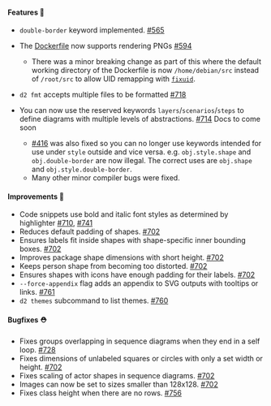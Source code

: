 #### Features 🚀

- `double-border` keyword implemented. [#565](https://github.com/terrastruct/d2/pull/565)
- The [Dockerfile](./docs/INSTALL.md#docker) now supports rendering PNGs [#594](https://github.com/terrastruct/d2/issues/594)

  - There was a minor breaking change as part of this where the default working directory of the Dockerfile is now `/home/debian/src` instead of `/root/src` to allow UID remapping with [`fixuid`](https://github.com/boxboat/fixuid).

- `d2 fmt` accepts multiple files to be formatted [#718](https://github.com/terrastruct/d2/issues/718)

- You can now use the reserved keywords `layers`/`scenarios`/`steps` to define diagrams
  with multiple levels of abstractions. [#714](https://github.com/terrastruct/d2/pull/714)
  Docs to come soon
  - [#416](https://github.com/terrastruct/d2/issues/416) was also fixed so you can no
    longer use keywords intended for use under `style` outside and vice versa. e.g.
    `obj.style.shape` and `obj.double-border` are now illegal. The correct uses are
    `obj.shape` and `obj.style.double-border`.
  - Many other minor compiler bugs were fixed.

#### Improvements 🧹

- Code snippets use bold and italic font styles as determined by highlighter [#710](https://github.com/terrastruct/d2/issues/710), [#741](https://github.com/terrastruct/d2/issues/741)
- Reduces default padding of shapes. [#702](https://github.com/terrastruct/d2/pull/702)
- Ensures labels fit inside shapes with shape-specific inner bounding boxes. [#702](https://github.com/terrastruct/d2/pull/702)
- Improves package shape dimensions with short height. [#702](https://github.com/terrastruct/d2/pull/702)
- Keeps person shape from becoming too distorted. [#702](https://github.com/terrastruct/d2/pull/702)
- Ensures shapes with icons have enough padding for their labels. [#702](https://github.com/terrastruct/d2/pull/702)
- `--force-appendix` flag adds an appendix to SVG outputs with tooltips or links. [#761](https://github.com/terrastruct/d2/pull/761)
- `d2 themes` subcommand to list themes. [#760](https://github.com/terrastruct/d2/pull/760)

#### Bugfixes ⛑️

- Fixes groups overlapping in sequence diagrams when they end in a self loop. [#728](https://github.com/terrastruct/d2/pull/728)
- Fixes dimensions of unlabeled squares or circles with only a set width or height. [#702](https://github.com/terrastruct/d2/pull/702)
- Fixes scaling of actor shapes in sequence diagrams. [#702](https://github.com/terrastruct/d2/pull/702)
- Images can now be set to sizes smaller than 128x128. [#702](https://github.com/terrastruct/d2/pull/702)
- Fixes class height when there are no rows. [#756](https://github.com/terrastruct/d2/pull/756)
